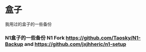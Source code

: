 # 盒子
我用过的盒子的一些备份 <br />
### N1盒子的一些备份 N1 Fork https://github.com/Taosky/N1-Backup and https://github.com/jxjhheric/n1-setup
